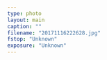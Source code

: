 ```yaml
---
type: photo
layout: main
caption: ""
filename: "20171116222628.jpg"
fstop: "Unknown"
exposure: "Unknown"
---
```

